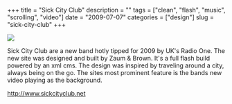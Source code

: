 +++
title = "Sick City Club"
description = ""
tags = ["clean", "flash", "music", "scrolling", "video"]
date = "2009-07-07"
categories = ["design"]
slug = "sick-city-club"
+++


 

  <div id="screens-thumbs" class="clearfix">
    <div class="txt-center" id="design-submission"><a href="http://www.sickcityclub.net/"><img id='bluga-thumbnail-1800' class='bluga-thumbnail large' src='/media/bluga/
wt4a536f534b3c2.jpg'/></a></div>  
  </div>   
<p>Sick City Club are a new band hotly tipped for 2009 by UK's Radio One. The new site was designed and built by Zaum &amp; Brown. It's a full flash build powered by an xml cms. The design was inspired by traveling around a city, always being on the go. The sites most prominent feature is the bands new video playing as the background.</p>
<p><a href="http://www.sickcityclub.net/">http://www.sickcityclub.net</a></p>




